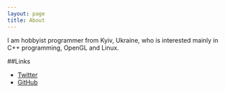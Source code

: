 ```yaml
---
layout: page
title: About
---
```

I am hobbyist programmer from Kyiv, Ukraine, who is interested mainly in C++ programming, OpenGL and Linux.

##Links
* [Twitter](https://twitter.com/RostakaGmfun)
* [GitHub](https://github.com/RostakaGmfun)
